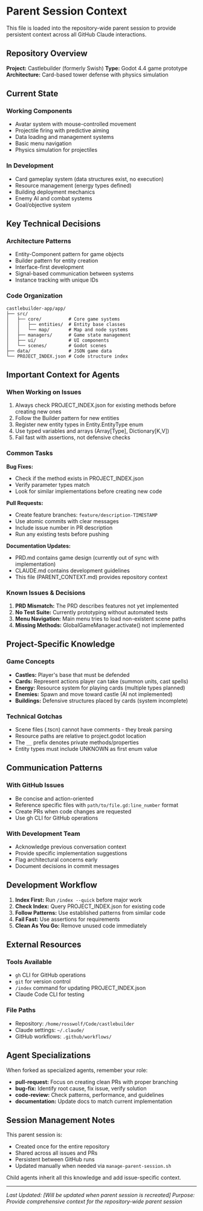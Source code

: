 # Parent Session Context

This file is loaded into the repository-wide parent session to provide persistent context across all GitHub Claude interactions.

## Repository Overview

**Project:** Castlebuilder (formerly Swish)
**Type:** Godot 4.4 game prototype
**Architecture:** Card-based tower defense with physics simulation

## Current State

### Working Components
- Avatar system with mouse-controlled movement
- Projectile firing with predictive aiming
- Data loading and management systems
- Basic menu navigation
- Physics simulation for projectiles

### In Development
- Card gameplay system (data structures exist, no execution)
- Resource management (energy types defined)
- Building deployment mechanics
- Enemy AI and combat systems
- Goal/objective system

## Key Technical Decisions

### Architecture Patterns
- Entity-Component pattern for game objects
- Builder pattern for entity creation
- Interface-first development
- Signal-based communication between systems
- Instance tracking with unique IDs

### Code Organization
```
castlebuilder-app/app/
├── src/
│   ├── core/          # Core game systems
│   │   ├── entities/  # Entity base classes
│   │   └── map/       # Map and node systems
│   ├── managers/      # Game state management
│   ├── ui/            # UI components
│   └── scenes/        # Godot scenes
├── data/              # JSON game data
└── PROJECT_INDEX.json # Code structure index
```

## Important Context for Agents

### When Working on Issues
1. Always check PROJECT_INDEX.json for existing methods before creating new ones
2. Follow the Builder pattern for new entities
3. Register new entity types in Entity.EntityType enum
4. Use typed variables and arrays (Array[Type], Dictionary[K,V])
5. Fail fast with assertions, not defensive checks

### Common Tasks

**Bug Fixes:**
- Check if the method exists in PROJECT_INDEX.json
- Verify parameter types match
- Look for similar implementations before creating new code

**Pull Requests:**
- Create feature branches: `feature/description-TIMESTAMP`
- Use atomic commits with clear messages
- Include issue number in PR description
- Run any existing tests before pushing

**Documentation Updates:**
- PRD.md contains game design (currently out of sync with implementation)
- CLAUDE.md contains development guidelines
- This file (PARENT_CONTEXT.md) provides repository context

### Known Issues & Decisions

1. **PRD Mismatch:** The PRD describes features not yet implemented
2. **No Test Suite:** Currently prototyping without automated tests
3. **Menu Navigation:** Main menu tries to load non-existent scene paths
4. **Missing Methods:** GlobalGameManager.activate() not implemented

## Project-Specific Knowledge

### Game Concepts
- **Castles:** Player's base that must be defended
- **Cards:** Represent actions player can take (summon units, cast spells)
- **Energy:** Resource system for playing cards (multiple types planned)
- **Enemies:** Spawn and move toward castle (AI not implemented)
- **Buildings:** Defensive structures placed by cards (system incomplete)

### Technical Gotchas
- Scene files (.tscn) cannot have comments - they break parsing
- Resource paths are relative to project.godot location
- The `__` prefix denotes private methods/properties
- Entity types must include UNKNOWN as first enum value

## Communication Patterns

### With GitHub Issues
- Be concise and action-oriented
- Reference specific files with `path/to/file.gd:line_number` format
- Create PRs when code changes are requested
- Use gh CLI for GitHub operations

### With Development Team
- Acknowledge previous conversation context
- Provide specific implementation suggestions
- Flag architectural concerns early
- Document decisions in commit messages

## Development Workflow

1. **Index First:** Run `/index --quick` before major work
2. **Check Index:** Query PROJECT_INDEX.json for existing code
3. **Follow Patterns:** Use established patterns from similar code
4. **Fail Fast:** Use assertions for requirements
5. **Clean As You Go:** Remove unused code immediately

## External Resources

### Tools Available
- `gh` CLI for GitHub operations
- `git` for version control
- `/index` command for updating PROJECT_INDEX.json
- Claude Code CLI for testing

### File Paths
- Repository: `/home/rosswolf/Code/castlebuilder`
- Claude settings: `~/.claude/`
- GitHub workflows: `.github/workflows/`

## Agent Specializations

When forked as specialized agents, remember your role:

- **pull-request:** Focus on creating clean PRs with proper branching
- **bug-fix:** Identify root cause, fix issue, verify solution
- **code-review:** Check patterns, performance, and guidelines
- **documentation:** Update docs to match current implementation

## Session Management Notes

This parent session is:
- Created once for the entire repository
- Shared across all issues and PRs
- Persistent between GitHub runs
- Updated manually when needed via `manage-parent-session.sh`

Child agents inherit all this knowledge and add issue-specific context.

---

*Last Updated: [Will be updated when parent session is recreated]*
*Purpose: Provide comprehensive context for the repository-wide parent session*